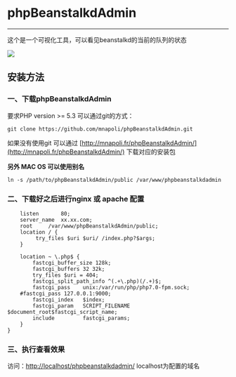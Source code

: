 # phpBeanstalkdAdmin

---

这个是一个可视化工具，可以看见beanstalkd的当前的队列的状态

![](http://upload-images.jianshu.io/upload_images/26326-b79d0a8f193d342c.png?imageView2/2/w/1240/q/100)

## 安装方法

### 一、下载phpBeanstalkdAdmin

要求PHP version &gt;= 5.3 可以通过git的方式：

```
git clone https://github.com/mnapoli/phpBeanstalkdAdmin.git
```

如果没有使用git 可以通过 [http://mnapoli.fr/phpBeanstalkdAdmin/](http://mnapoli.fr/phpBeanstalkdAdmin/) 下载对应的安装包

**另外 MAC OS 可以使用别名**

```
ln -s /path/to/phpBeanstalkdAdmin/public /var/www/phpbeanstalkdadmin
```

### 二、下载好之后进行nginx 或 apache 配置

```
    listen       80;
    server_name  xx.xx.com;
    root     /var/www/phpBeanstalkdAdmin/public;
    location / {
         try_files $uri $uri/ /index.php?$args;
    }

    location ~ \.php$ {
        fastcgi_buffer_size 128k;
        fastcgi_buffers 32 32k;
        try_files $uri = 404;
        fastcgi_split_path_info ^(.+\.php)(/.+)$;
        fastcgi_pass    unix:/var/run/php/php7.0-fpm.sock;
    #fastcgi_pass 127.0.0.1:9000;
        fastcgi_index   $index;
        fastcgi_param   SCRIPT_FILENAME $document_root$fastcgi_script_name;
        include         fastcgi_params;
    }
}
```

### 三、执行查看效果

访问：[http://localhost/phpbeanstalkdadmin/](http://localhost/phpbeanstalkdadmin/) localhost为配置的域名

